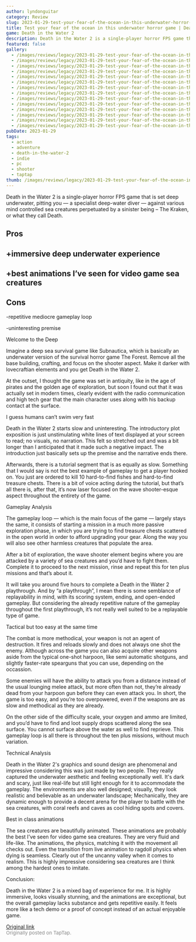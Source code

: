 ```yaml
---
author: lyndonguitar
category: Review
slug: 2023-01-29-test-your-fear-of-the-ocean-in-this-underwater-horror-game-death-in-the-water-2-full-r
title: Test your fear of the ocean in this underwater horror game | Death in the Water 2 - Full Review
game: Death in the Water 2
description: Death in the Water 2 is a single-player horror FPS game that is set deep underwater, pitting you — a specialist deep-water diver — against various mind controlled sea creatures perpetuated by a sinister being – The Kraken, or what they call Death.
featured: false
gallery:
  - /images/reviews/legacy/2023-01-29-test-your-fear-of-the-ocean-in-this-underwater-horror-game--death-in-the-water-2---full-r-0.avif
  - /images/reviews/legacy/2023-01-29-test-your-fear-of-the-ocean-in-this-underwater-horror-game--death-in-the-water-2---full-r-1.avif
  - /images/reviews/legacy/2023-01-29-test-your-fear-of-the-ocean-in-this-underwater-horror-game--death-in-the-water-2---full-r-2.avif
  - /images/reviews/legacy/2023-01-29-test-your-fear-of-the-ocean-in-this-underwater-horror-game--death-in-the-water-2---full-r-3.avif
  - /images/reviews/legacy/2023-01-29-test-your-fear-of-the-ocean-in-this-underwater-horror-game--death-in-the-water-2---full-r-4.avif
  - /images/reviews/legacy/2023-01-29-test-your-fear-of-the-ocean-in-this-underwater-horror-game--death-in-the-water-2---full-r-5.avif
  - /images/reviews/legacy/2023-01-29-test-your-fear-of-the-ocean-in-this-underwater-horror-game--death-in-the-water-2---full-r-6.avif
  - /images/reviews/legacy/2023-01-29-test-your-fear-of-the-ocean-in-this-underwater-horror-game--death-in-the-water-2---full-r-7.avif
  - /images/reviews/legacy/2023-01-29-test-your-fear-of-the-ocean-in-this-underwater-horror-game--death-in-the-water-2---full-r-8.avif
  - /images/reviews/legacy/2023-01-29-test-your-fear-of-the-ocean-in-this-underwater-horror-game--death-in-the-water-2---full-r-9.avif
  - /images/reviews/legacy/2023-01-29-test-your-fear-of-the-ocean-in-this-underwater-horror-game--death-in-the-water-2---full-r-10.avif
  - /images/reviews/legacy/2023-01-29-test-your-fear-of-the-ocean-in-this-underwater-horror-game--death-in-the-water-2---full-r-11.avif
  - /images/reviews/legacy/2023-01-29-test-your-fear-of-the-ocean-in-this-underwater-horror-game--death-in-the-water-2---full-r-12.avif
  - /images/reviews/legacy/2023-01-29-test-your-fear-of-the-ocean-in-this-underwater-horror-game--death-in-the-water-2---full-r-13.avif
pubDate: 2023-01-29
tags:
  - action
  - adventure
  - death-in-the-water-2
  - indie
  - pc
  - shooter
  - taptap
thumb: /images/reviews/legacy/2023-01-29-test-your-fear-of-the-ocean-in-this-underwater-horror-game--death-in-the-water-2---full-r-0.avif
---
```


Death in the Water 2 is a single-player horror FPS game that is set deep underwater, pitting you — a specialist deep-water diver — against various mind controlled sea creatures perpetuated by a sinister being – The Kraken, or what they call Death.




## Pros



## +immersive deep underwater experience


## +best animations I’ve seen for video game sea creatures




## Cons


-repetitive mediocre gameplay loop

-uninteresting premise

Welcome to the Deep

Imagine a deep sea survival game like Subnautica, which is basically an underwater version of the survival horror game The Forest. Remove all the base building, crafting, and focus on the shooter aspect. Make it darker with lovecraftian elements and you get Death in the Water 2.

At the outset, I thought the game was set in antiquity, like in the age of pirates and the golden age of exploration, but soon I found out that it was actually set in modern times, clearly evident with the radio communication and high tech gear that the main character uses along with his backup contact at the surface.

I guess humans can’t swim very fast

Death in the Water 2 starts slow and uninteresting. The introductory plot exposition is just unstimulating white lines of text displayed at your screen to read; no visuals, no narration. This  felt so stretched out and was a bit longer than I anticipated that it made such a negative impact. The introduction just basically sets up the premise and the narrative ends there.

Afterwards, there is a tutorial segment that is as equally as slow. Something that I would say is not the best example of gameplay to get a player hooked on. You just are ordered to kill 10 hard-to-find fishes and hard-to-find treasure chests. There is a bit of voice acting during the tutorial, but that’s all there is, after that, it’s now laser focused on the wave shooter-esque aspect throughout the entirety of the game.

Gameplay Analysis

The gameplay loop — which is the main focus of the game — largely stays the same, it consists of starting a mission in a much more passive exploration phase, in which you are trying to find treasure chests scattered in the open world in order to afford upgrading your gear. Along the way you will also see other harmless creatures that populate the area.

After a bit of exploration, the wave shooter element begins where you are attacked by a variety of sea creatures and you’d have to fight them. Complete it to proceed to the next mission, rinse and repeat this for ten plus missions and that’s about it.

It will take you around five hours to complete a Death in the Water 2 playthrough. And by “a playthrough”, I mean there is some semblance of replayability in mind, with its scoring system, ending, and open-ended gameplay. But considering the already repetitive nature of the gameplay throughout the first playthrough, it’s not really well suited to be a replayable type of game.

Tactical but too easy at the same time

The combat is more methodical, your weapon is not an agent of destruction. It fires and reloads slowly and does not always one shot the enemy. Although across the game you can also acquire other weapons aside from the typical one-shot harpoon, like semi automatic shotguns, and slightly faster-rate spearguns that you can use, depending on the occassion.

Some enemies will have the ability to attack you from a distance instead of the usual lounging melee attack, but more often than not, they’re already dead from your harpoon gun before they can even attack you. In short, the game is too easy, and you’re too overpowered, even if the weapons are as slow and methodical as they are already.

On the other side of the difficulty scale, your oxygen and ammo are limited, and you’d have to find and loot supply drops scattered along the sea surface. You cannot surface above the water as well to find reprieve. This gameplay loop is all there is throughout the ten plus missions, without much variation.

Technical Analysis

Death in the Water 2's graphics and sound design are phenomenal and impressive considering this was just made by two people. They really captured the underwater aesthetic and feeling exceptionally well. It's dark and scary, just like real-life but still light enough for it to accommodate the gameplay. The environments are also well designed; visually, they look realistic and believable as an underwater landscape; Mechanically, they are dynamic enough to provide a decent arena for the player to battle with the sea creatures, with coral reefs and caves as cool hiding spots and covers.

Best in class animations

The sea creatures are beautifully animated. These animations are probably the best I’ve seen for video game sea creatures. They are very fluid and life-like. The animations, the physics, matching it with the movement all checks out. Even the transition from live animation to ragdoll physics when dying is seamless. Clearly out of the uncanny valley when it comes to realism.  This is highly impressive considering sea creatures are I think among the hardest ones to imitate.

Conclusion:

Death in the Water 2 is a mixed bag of experience for me. It is highly immersive, looks visually stunning, and the animations are exceptional, but the overall gameplay lacks substance and gets repetitive easily. It feels more like a tech demo or a proof of concept instead of an actual enjoyable game.

[Original link](https://www.taptap.io/post/4377787)<br><span style="font-size: 0.95em; color: #888;">Originally posted on TapTap.</span>